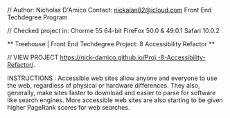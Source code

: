 // Author: Nicholas D'Amico Contact: nickalan82@icloud.com Front End Techdegree Program

// Checked project in: Chorme 55 64-bit FireFox 50.0 & 49.0.1 Safari 10.0.2

** Treehouse | Front End Techdegree Project: 8 Accessibility Refactor **

// VIEW PROJECT https://nick-damico.github.io/Proj.-8-Accessibility-Refactor/.

INSTRUCTIONS : Accessible web sites allow anyone and everyone to use the web, regardless of physical or hardware differences. They also, generally, make sites faster to download and easier to parse for software like search engines. More accessible web sites are also starting to be given higher PageRank scores for web searches.

